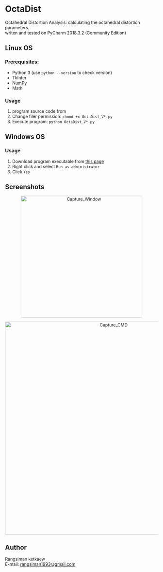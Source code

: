 # OctaDist
Octahedral Distortion Analysis: calculating the octahedral distortion parameters. <br/>
writen and tested on PyCharm 2018.3.2 (Community Edition)

## Linux OS
### Prerequisites:
- Python 3 (use `python --version` to check version)
- TkInter
- NumPy
- Math
### Usage
1. program source code from 
2. Change filer permission: `chmod +x OctaDist_V*.py`
3. Execute program: `python OctaDist_V*.py`

## Windows OS
### Usage
1. Download program executable from [this page](https://github.com/rangsimanketkaew/OctaDist/releases)
2. Right click and select `Run as administrator`
3. Click `Yes`

## Screenshots
<p align="center">
   <img alt="Capture_Window" src="https://github.com/rangsimanketkaew/OctaDist/blob/master/Capture_Window.jpg" align=middle width="400pt" hight="100pt" /> 
<p/>

<p align="center">
<img alt="Capture_CMD" src="https://github.com/rangsimanketkaew/OctaDist/blob/master/Capture_CMD.jpg" align=middle width="700pt" hight="100pt" /> 
<p/>

## Author
Rangsiman ketkaew <br/>
E-mail: rangsiman1993@gmail.com
